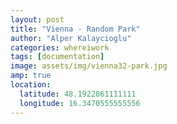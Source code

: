 ```yaml
---
layout: post
title: "Vienna - Random Park"
author: "Alper Kalaycioglu"
categories: whereiwork
tags: [documentation]
image: assets/img/vienna32-park.jpg
amp: true
location:
  latitude: 48.1922861111111
  longitude: 16.3470555555556
---
```

